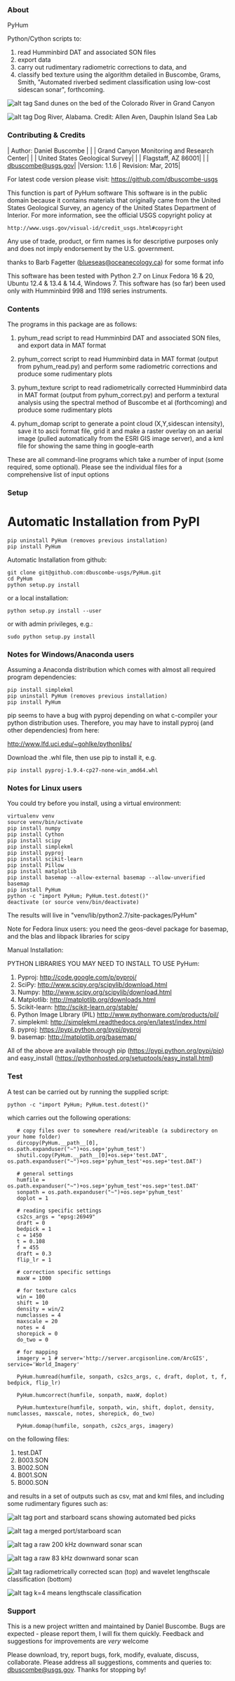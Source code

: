 ### About
PyHum

Python/Cython scripts to: 
1. read Humminbird DAT and associated SON files
2. export data
3. carry out rudimentary radiometric corrections to data, and 
4. classify bed texture using the algorithm detailed in Buscombe, Grams, Smith, "Automated riverbed sediment classification using low-cost sidescan sonar", forthcoming.


![alt tag](http://dbuscombe-usgs.github.io/figs/class_R01560.png)
Sand dunes on the bed of the Colorado River in Grand Canyon


![alt tag](http://dbuscombe-usgs.github.io/figs/R00426_map.jpg)
Dog River, Alabama. Credit: Allen Aven, Dauphin Island Sea Lab

### Contributing & Credits

| Author:    Daniel Buscombe |
|         |  Grand Canyon Monitoring and Research Center|
|          | United States Geological Survey|
|          | Flagstaff, AZ 86001|
|          | dbuscombe@usgs.gov|
|Version: 1.1.6   |   Revision: Mar, 2015|

For latest code version please visit:
https://github.com/dbuscombe-usgs

This function is part of PyHum software
This software is in the public domain because it contains materials that originally came 
from the United States Geological Survey, an agency of the United States Department of Interior. 
For more information, see the official USGS copyright policy at 

```
http://www.usgs.gov/visual-id/credit_usgs.html#copyright
```

Any use of trade, product, or firm names is for descriptive purposes only and does not imply endorsement by the U.S. government. 

thanks to Barb Fagetter (blueseas@oceanecology.ca) for some format info

This software has been tested with Python 2.7 on Linux Fedora 16 & 20, Ubuntu 12.4 & 13.4 & 14.4, Windows 7.
This software has (so far) been used only with Humminbird 998 and 1198 series instruments. 

### Contents

The programs in this package are as follows:

1. pyhum_read
script to read Humminbird DAT and associated SON files, and export data in MAT format

2. pyhum_correct
script to read Humminbird data in MAT format (output from pyhum_read.py) and perform some radiometric corrections and produce some rudimentary plots

3. pyhum_texture
script to read radiometrically corrected Humminbird data in MAT format (output from pyhum_correct.py) and perform a textural analysis using the spectral method of Buscombe et al (forthcoming) and produce some rudimentary plots

4. pyhum_domap
script to generate a point cloud (X,Y,sidescan intensity), save it to ascii format file, grid it and make a raster overlay on an aerial image (pulled automatically from the ESRI GIS image server), and a kml file for showing the same thing in google-earth

These are all command-line programs which take a number of input (some required, some optional). Please see the individual files for a comprehensive list of input options

### Setup

# Automatic Installation from PyPI 

```
pip uninstall PyHum (removes previous installation)
pip install PyHum
```

Automatic Installation from github:

```
git clone git@github.com:dbuscombe-usgs/PyHum.git
cd PyHum
python setup.py install
```

or a local installation:

```
python setup.py install --user
```

or with admin privileges, e.g.:

```
sudo python setup.py install
```

### Notes for Windows/Anaconda users

Assuming a Anaconda distribution which comes with almost all required program dependencies:

```
pip install simplekml
pip uninstall PyHum (removes previous installation)
pip install PyHum
```

pip seems to have a bug with pyproj depending on what c-compiler your python distribution uses. Therefore, you may have to install pyproj (and other dependencies) from here:

http://www.lfd.uci.edu/~gohlke/pythonlibs/

Download the .whl file, then use pip to install it, e.g.

```
pip install pyproj-1.9.4-cp27-none-win_amd64.whl
```


### Notes for Linux users

You could try before you install, using a virtual environment:

```
virtualenv venv
source venv/bin/activate
pip install numpy
pip install Cython
pip install scipy
pip install simplekml
pip install pyproj
pip install scikit-learn
pip install Pillow
pip install matplotlib
pip install basemap --allow-external basemap --allow-unverified basemap
pip install PyHum
python -c "import PyHum; PyHum.test.dotest()"
deactivate (or source venv/bin/deactivate)
```

The results will live in "venv/lib/python2.7/site-packages/PyHum"

Note for Fedora linux users: you need the geos-devel package for basemap, and the blas and libpack libraries for scipy


Manual Installation:

PYTHON LIBRARIES YOU MAY NEED TO INSTALL TO USE PyHum:
1. Pyproj: http://code.google.com/p/pyproj/
2. SciPy: http://www.scipy.org/scipylib/download.html
3. Numpy: http://www.scipy.org/scipylib/download.html
4. Matplotlib: http://matplotlib.org/downloads.html
5. Scikit-learn: http://scikit-learn.org/stable/
6. Python Image LIbrary (PIL) http://www.pythonware.com/products/pil/
7. simplekml: http://simplekml.readthedocs.org/en/latest/index.html
8. pyproj: https://pypi.python.org/pypi/pyproj
9. basemap: http://matplotlib.org/basemap/

All of the above are available through pip (https://pypi.python.org/pypi/pip) and easy_install (https://pythonhosted.org/setuptools/easy_install.html)

### Test

A test can be carried out by running the supplied script:

```
python -c "import PyHum; PyHum.test.dotest()"
```

which carries out the following operations:

```
   # copy files over to somewhere read/writeable (a subdirectory on your home folder)
   dircopy(PyHum.__path__[0], os.path.expanduser("~")+os.sep+'pyhum_test')
   shutil.copy(PyHum.__path__[0]+os.sep+'test.DAT', os.path.expanduser("~")+os.sep+'pyhum_test'+os.sep+'test.DAT')

   # general settings   
   humfile = os.path.expanduser("~")+os.sep+'pyhum_test'+os.sep+'test.DAT' 
   sonpath = os.path.expanduser("~")+os.sep+'pyhum_test'
   doplot = 1

   # reading specific settings
   cs2cs_args = "epsg:26949"
   draft = 0
   bedpick = 1
   c = 1450
   t = 0.108
   f = 455
   draft = 0.3
   flip_lr = 1

   # correction specific settings
   maxW = 1000

   # for texture calcs
   win = 100
   shift = 10
   density = win/2
   numclasses = 4
   maxscale = 20
   notes = 4
   shorepick = 0
   do_two = 0

   # for mapping
   imagery = 1 # server='http://server.arcgisonline.com/ArcGIS', service='World_Imagery'

   PyHum.humread(humfile, sonpath, cs2cs_args, c, draft, doplot, t, f, bedpick, flip_lr)

   PyHum.humcorrect(humfile, sonpath, maxW, doplot)

   PyHum.humtexture(humfile, sonpath, win, shift, doplot, density, numclasses, maxscale, notes, shorepick, do_two)

   PyHum.domap(humfile, sonpath, cs2cs_args, imagery)
```

on the following files:
1. test.DAT
2. B003.SON
3. B002.SON
4. B001.SON
5. B000.SON

and results in a set of outputs such as csv, mat and kml files, and including some rudimentary figures such as:

![alt tag](http://dbuscombe-usgs.github.io/figs/bed_pick.png)
port and starboard scans showing automated bed picks

![alt tag](http://dbuscombe-usgs.github.io/figs/merge_corrected_scan_ppdrc.png)
a merged port/starboard scan

![alt tag](http://dbuscombe-usgs.github.io/figs/raw_dwnhi.png)
a raw 200 kHz downward sonar scan

![alt tag](http://dbuscombe-usgs.github.io/figs/raw_dwnlow.png)
a raw 83 kHz downward sonar scan

![alt tag](http://dbuscombe-usgs.github.io/figs/class.png)
radiometrically corrected scan (top) and wavelet lengthscale classification (bottom)

![alt tag](http://dbuscombe-usgs.github.io/figs/class_kmeans.png)
k=4 means lengthscale classification

### Support

This is a new project written and maintained by Daniel Buscombe. Bugs are expected - please report them, I will fix them quickly. Feedback and suggestions for improvements are *very* welcome

Please download, try, report bugs, fork, modify, evaluate, discuss, collaborate. Please address all suggestions, comments and queries to: dbuscombe@usgs.gov. Thanks for stopping by! 



